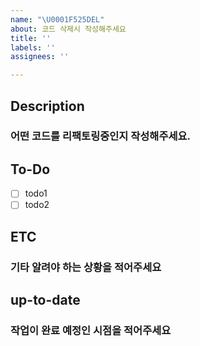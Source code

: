 ```yaml
---
name: "\U0001F525DEL"
about: 코드 삭제시 작성해주세요
title: ''
labels: ''
assignees: ''

---
```


## Description
### 어떤 코드를 리팩토링중인지 작성해주세요.

## To-Do
- [ ] todo1
- [ ] todo2

## ETC
### 기타 알려야 하는 상황을 적어주세요

## up-to-date
### 작업이 완료 예정인 시점을 적어주세요
